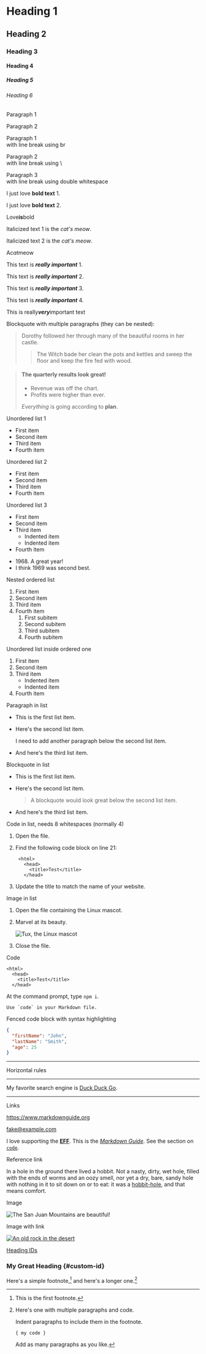 # Heading 1

## Heading 2

### Heading 3

#### Heading 4

##### Heading 5

###### Heading 6

Paragraph 1

Paragraph 2

Paragraph 1<br>
with line break using br

Paragraph 2\
with line break using \\

Paragraph 3  
with line break using double whitespace

I just love **bold text** 1.

I just love __bold text__ 2.

Love**is**bold

Italicized text 1 is the *cat's meow*.

Italicized text 2 is the _cat's meow_.

A*cat*meow

This text is ***really important*** 1.

This text is ___really important___ 2.

This text is __*really important*__ 3.

This text is **_really important_** 4.

This is really***very***important text

Blockquote with multiple paragraphs (they can be nested):
> Dorothy followed her through many of the beautiful rooms in her castle.
>
>> The Witch bade her clean the pots and kettles and sweep the floor and keep the fire fed with wood.

> #### The quarterly results look great!
>
> - Revenue was off the chart.
> - Profits were higher than ever.
>
>  *Everything* is going according to **plan**.

Unordered list 1

- First item
- Second item
- Third item
- Fourth item

Unordered list 2

* First item
* Second item
* Third item
* Fourth item

Unordered list 3

+ First item
+ Second item
+ Third item
    + Indented item
    + Indented item
+ Fourth item

- 1968\. A great year!
- I think 1969 was second best.

Nested ordered list

1. First item
2. Second item
3. Third item
4. Fourth item
    1. First subitem
    1. Second subitem
    1. Third subitem
    1. Fourth subitem

Unordered list inside ordered one

1. First item
2. Second item
3. Third item
    - Indented item
    - Indented item
4. Fourth item

Paragraph in list

* This is the first list item.
* Here's the second list item.

    I need to add another paragraph below the second list item.

* And here's the third list item.

Blockquote in list

* This is the first list item.
* Here's the second list item.

    > A blockquote would look great below the second list item.

* And here's the third list item.

Code in list, needs 8 whitespaces (normally 4)

1. Open the file.
2. Find the following code block on line 21:

        <html>
          <head>
            <title>Test</title>
          </head>

3. Update the title to match the name of your website.

Image in list

1. Open the file containing the Linux mascot.
2. Marvel at its beauty.

    ![Tux, the Linux mascot](/assets/images/tux.png)

3. Close the file.

Code

    <html>
      <head>
        <title>Test</title>
      </head>

At the command prompt, type `npm i`.

``Use `code` in your Markdown file.``

Fenced code block with syntax highlighting

```json
{
  "firstName": "John",
  "lastName": "Smith",
  "age": 25
}
```

***

Horizontal rules

---

My favorite search engine is [Duck Duck Go](https://duckduckgo.com "The best search engine for privacy").

___


Links

<https://www.markdownguide.org>

<fake@example.com>

I love supporting the **[EFF](https://eff.org)**.
This is the *[Markdown Guide](https://www.markdownguide.org)*.
See the section on [`code`](#code).

Reference link

In a hole in the ground there lived a hobbit. Not a nasty, dirty, wet hole, filled with the ends
of worms and an oozy smell, nor yet a dry, bare, sandy hole with nothing in it to sit down on or to
eat: it was a [hobbit-hole][1], and that means comfort.

[1]: <https://en.wikipedia.org/wiki/Hobbit#Lifestyle> "Hobbit lifestyles"

Image

![The San Juan Mountains are beautiful!](/assets/images/san-juan-mountains.jpg "San Juan Mountains")

Image with link

[![An old rock in the desert][img]][link]

[img]: /assets/images/shiprock.jpg "Shiprock, New Mexico by Beau Rogers"
[link]: https://www.flickr.com/photos/beaurogers/31833779864/in/photolist-Qv3rFw-34mt9F-a9Cmfy-5Ha3Zi-9msKdv-o3hgjr-hWpUte-4WMsJ1-KUQ8N-deshUb-vssBD-6CQci6-8AFCiD-zsJWT-nNfsgB-dPDwZJ-bn9JGn-5HtSXY-6CUhAL-a4UTXB-ugPum-KUPSo-fBLNm-6CUmpy-4WMsc9-8a7D3T-83KJev-6CQ2bK-nNusHJ-a78rQH-nw3NvT-7aq2qf-8wwBso-3nNceh-ugSKP-4mh4kh-bbeeqH-a7biME-q3PtTf-brFpgb-cg38zw-bXMZc-nJPELD-f58Lmo-bXMYG-bz8AAi-bxNtNT-bXMYi-bXMY6-bXMYv

[Heading IDs](#heading-ids)

### My Great Heading {#custom-id}

Here's a simple footnote,[^1] and here's a longer one.[^bignote]

[^1]: This is the first footnote.

[^bignote]: Here's one with multiple paragraphs and code.

    Indent paragraphs to include them in the footnote.

    `{ my code }`

    Add as many paragraphs as you like.


